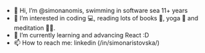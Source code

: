 - 👋 Hi, I’m @simonanomis, swimming in software sea 11+ years
- 👀 I’m interested in coding 💻, reading lots of books 📖, yoga 🧘 and meditation 🙏🏻.
- 🌱 I’m currently learning and advancing React :D
- 📫 How to reach me: linkedin (/in/simonaristovska/)

<!---
simonanomis/simonanomis is a ✨ special ✨ repository because its `README.md` (this file) appears on your GitHub profile.
You can click the Preview link to take a look at your changes.
--->
